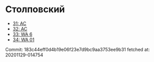 # Столповский
- [31: AC](31.md)
- [32: AC](32.md)
- [33: WA 6](33.md)
- [34: WA 01](34.md)

Commit: 183c44eff0d4b19e06f23e7d9bc9aa3753ee9b31
 fetched at: 20201129-014754
